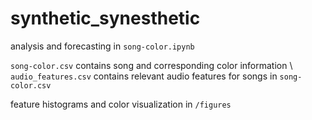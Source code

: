 # synthetic_synesthetic

analysis and forecasting in `song-color.ipynb`

`song-color.csv` contains song and corresponding color information \\
`audio_features.csv` contains relevant audio features for songs in `song-color.csv`

feature histograms and color visualization in `/figures`
